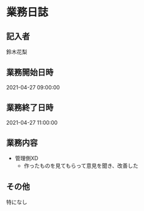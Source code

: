 # 業務日誌

## 記入者

鈴木花梨

## 業務開始日時

2021-04-27 09:00:00

## 業務終了日時

2021-04-27 11:00:00

## 業務内容

- 管理側XD
	- 作ったものを見てもらって意見を聞き、改善した

## その他

特になし